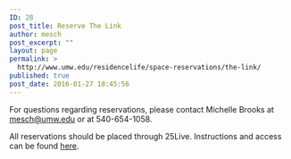 ```yaml
---
ID: 28
post_title: Reserve The Link
author: mesch
post_excerpt: ""
layout: page
permalink: >
  http://www.umw.edu/residencelife/space-reservations/the-link/
published: true
post_date: 2016-01-27 18:45:56
---
```

For questions regarding reservations, please contact Michelle Brooks at <a href="mailto:mesch@umw.edu">mesch@umw.edu</a> or at 540-654-1058.

All reservations should be placed through 25Live. Instructions and access can be found <a href="https://president.umw.edu/events/reserving-a-umw-venue/">here</a>.

&nbsp;